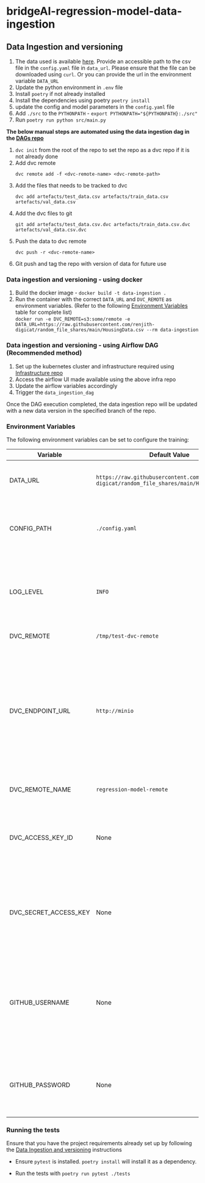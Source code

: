 # bridgeAI-regression-model-data-ingestion

## Data Ingestion and versioning

1. The data used is available [here](https://www.kaggle.com/datasets/yasserh/housing-prices-dataset).
Provide an accessible path to the csv file in the `config.yaml` file in `data_url`. Please ensure that the file can be downloaded using `curl`. 
Or you can provide the url in the environment variable `DATA_URL`
2. Update the python environment in `.env` file
3. Install `poetry` if not already installed
4. Install the dependencies using poetry `poetry install`
5. update the config and model parameters in the `config.yaml` file
6. Add `./src` to the `PYTHONPATH` - `export PYTHONPATH="${PYTHONPATH}:./src"`
7. Run `poetry run python src/main.py`

**The below manual steps are automated using the data ingestion dag in the [DAGs repo](https://github.com/digicatapult/bridgeAI-airflow-DAGs)**


1. `dvc init` from the root of the repo to set the repo as a dvc repo if it is not already done
2. Add dvc remote
   ```shell
   dvc remote add -f <dvc-remote-name> <dvc-remote-path>
   ```
3. Add the files that needs to be tracked to dvc 
   ```shell
   dvc add artefacts/test_data.csv artefacts/train_data.csv artefacts/val_data.csv
   ```
4. Add the dvc files to git
   ```shell
   git add artefacts/test_data.csv.dvc artefacts/train_data.csv.dvc artefacts/val_data.csv.dvc
   ```
5. Push the data to dvc remote
   ```shell
   dvc push -r <dvc-remote-name>
   ```
6. Git push and tag the repo with version of data for future use 


### Data ingestion and versioning - using docker
1. Build the docker image - `docker build -t data-ingestion .`
2. Run the container with the correct `DATA_URL` and `DVC_REMOTE` as environment variables.
   (Refer to the following [Environment Variables](#environment-variables) table for complete list)\
   `docker run -e DVC_REMOTE=s3:some/remote -e DATA_URL=https://raw.githubusercontent.com/renjith-digicat/random_file_shares/main/HousingData.csv --rm data-ingestion`

### Data ingestion and versioning - using Airflow DAG (Recommended method)
1. Set up the kubernetes cluster and infrastructure required using [Infrastructure repo](https://github.com/digicatapult/bridgeAI-gitops-infra)
2. Access the airflow UI made available using the above infra repo
3. Update the airflow variables accordingly
4. Trigger the `data_ingestion_dag`

Once the DAG execution completed, the data ingestion repo will be updated with a new data version in the specified branch of the repo.

### Environment Variables

The following environment variables can be set to configure the training:

| Variable              | Default Value                                                                                | Description                                                                                                                                                             |
|-----------------------|----------------------------------------------------------------------------------------------|-------------------------------------------------------------------------------------------------------------------------------------------------------------------------|
| DATA_URL              | `https://raw.githubusercontent.com/renjith-digicat/random_file_shares/main/HousingData.csv ` | Url to the raw data CSV data used for training                                                                                                                          |
| CONFIG_PATH           | `./config.yaml`                                                                              | File path to the data cleansing, versioning and other configuration file                                                                                                |
| LOG_LEVEL             | `INFO`                                                                                       | The logging level for the application. Valid values are `DEBUG`, `INFO`, `WARNING`, `ERROR`, and `CRITICAL`.                                                            |
| DVC_REMOTE            | `/tmp/test-dvc-remote`                                                                       | A DVC remote path                                                                                                                                                       |
| DVC_ENDPOINT_URL      | `http://minio`                                                                               | The URL endpoint for the DVC storage backend. This is typically the URL of an S3-compatible service, such as MinIO, used to store and manage datasets and model files.  |
| DVC_REMOTE_NAME       | `regression-model-remote`                                                                    | The name for the dvc remote                                                                                                                                             |
| DVC_ACCESS_KEY_ID     | None                                                                                         | The access key id for dvc remote endpoint url (default value is embedded in the infra repo)                                                                             |
| DVC_SECRET_ACCESS_KEY | None                                                                                         | The secret access key for dvc remote endpoint url (default value is embedded in the infra repo)                                                                         |
| GITHUB_USERNAME       | None                                                                                         | Github username using which new data version files will be pushed to github (default value is embedded in the infra repo)                                               |
| GITHUB_PASSWORD       | None                                                                                         | Github token for the above username (default value is embedded in the infra repo)                                                                                       |



### Running the tests

Ensure that you have the project requirements already set up by following the [Data Ingestion and versioning](#data-ingestion-and-versioning) instructions
- Ensure `pytest` is installed. `poetry install` will install it as a dependency.

[//]: # (- - For integration tests, set up the dependencies &#40;MLFlow&#41; by running, `docker-compose up -d`)
- Run the tests with `poetry run pytest ./tests`